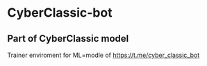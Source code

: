 # CyberClassic-bot
## Part of CyberClassic model
Trainer enviroment for ML=modle of https://t.me/cyber_classic_bot

